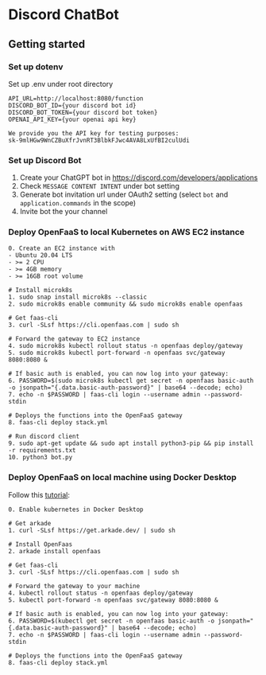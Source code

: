 # Discord ChatBot

## Getting started

### Set up dotenv

Set up .env under root directory

```
API_URL=http://localhost:8080/function
DISCORD_BOT_ID={your discord bot id}
DISCORD_BOT_TOKEN={your discord bot token}
OPENAI_API_KEY={your openai api key}

We provide you the API key for testing purposes:
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
```

### Set up Discord Bot

1. Create your ChatGPT bot in https://discord.com/developers/applications
2. Check `MESSAGE CONTENT INTENT` under bot setting
3. Generate bot invitation url under OAuth2 setting
   (select `bot` and `application.commands` in the scope)
4. Invite bot the your channel

### Deploy OpenFaaS to local Kubernetes on AWS EC2 instance

```
0. Create an EC2 instance with
- Ubuntu 20.04 LTS
- >= 2 CPU
- >= 4GB memory
- >= 16GB root volume

# Install microk8s
1. sudo snap install microk8s --classic
2. sudo microk8s enable community && sudo microk8s enable openfaas

# Get faas-cli
3. curl -SLsf https://cli.openfaas.com | sudo sh

# Forward the gateway to EC2 instance
4. sudo microk8s kubectl rollout status -n openfaas deploy/gateway
5. sudo microk8s kubectl port-forward -n openfaas svc/gateway 8080:8080 &

# If basic auth is enabled, you can now log into your gateway:
6. PASSWORD=$(sudo microk8s kubectl get secret -n openfaas basic-auth -o jsonpath="{.data.basic-auth-password}" | base64 --decode; echo)
7. echo -n $PASSWORD | faas-cli login --username admin --password-stdin

# Deploys the functions into the OpenFaaS gateway
8. faas-cli deploy stack.yml

# Run discord client
9. sudo apt-get update && sudo apt install python3-pip && pip install -r requirements.txt
10. python3 bot.py
```

### Deploy OpenFaaS on local machine using Docker Desktop

Follow this [tutorial](https://docs.openfaas.com/deployment/kubernetes/):

```
0. Enable kubernetes in Docker Desktop

# Get arkade
1. curl -SLsf https://get.arkade.dev/ | sudo sh

# Install OpenFaas
2. arkade install openfaas

# Get faas-cli
3. curl -SLsf https://cli.openfaas.com | sudo sh

# Forward the gateway to your machine
4. kubectl rollout status -n openfaas deploy/gateway
5. kubectl port-forward -n openfaas svc/gateway 8080:8080 &

# If basic auth is enabled, you can now log into your gateway:
6. PASSWORD=$(kubectl get secret -n openfaas basic-auth -o jsonpath="{.data.basic-auth-password}" | base64 --decode; echo)
7. echo -n $PASSWORD | faas-cli login --username admin --password-stdin

# Deploys the functions into the OpenFaaS gateway
8. faas-cli deploy stack.yml
```
